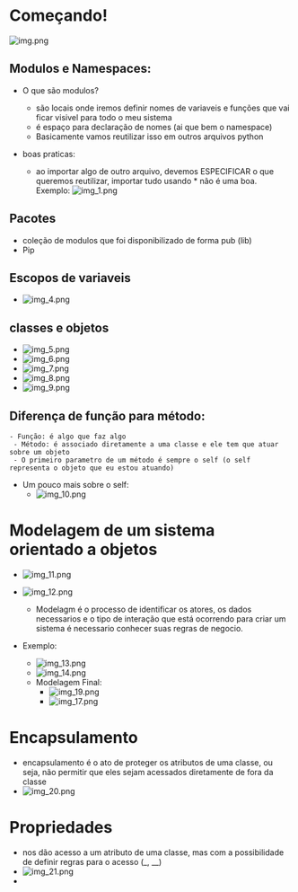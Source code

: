 # Começando!
![img.png](img.png)

## Modulos e Namespaces:
- O que são modulos?
  - são locais onde iremos definir nomes de variaveis e funções que vai ficar visivel para todo o meu sistema
  - é espaço para declaração de nomes (ai que bem o namespace)
  - Basicamente vamos reutilizar isso em outros arquivos python
  
- boas praticas:
  - ao importar algo de outro arquivo, devemos ESPECIFICAR o que queremos reutilizar, importar tudo usando * não é
  uma boa. Exemplo:
  ![img_1.png](img_1.png)

    
## Pacotes
- coleção de modulos que foi disponibilizado de forma pub (lib)
- Pip


## Escopos de variaveis
- ![img_4.png](img_4.png)

## classes e objetos
- ![img_5.png](img_5.png)
- ![img_6.png](img_6.png)
- ![img_7.png](img_7.png)
- ![img_8.png](img_8.png)
- ![img_9.png](img_9.png)

 ## Diferença de função para método:
    - Função: é algo que faz algo
     - Método: é associado diretamente a uma classe e ele tem que atuar sobre um objeto
     - O primeiro parametro de um método é sempre o self (o self representa o objeto que eu estou atuando)

- Um pouco mais sobre o self: 
  - ![img_10.png](img_10.png)

# Modelagem de um sistema orientado a objetos
- ![img_11.png](img_11.png)
- ![img_12.png](img_12.png)
  - Modelagm é o processo de identificar os atores, os dados necessarios e o tipo de interação que está ocorrendo
  para criar um sistema é necessario conhecer suas regras de negocio.

- Exemplo:
  - ![img_13.png](img_13.png)
  - ![img_14.png](img_14.png)
  - Modelagem Final:
    - ![img_19.png](img_19.png)
    - ![img_17.png](img_17.png)
    
# Encapsulamento
 - encapsulamento é o ato de proteger os atributos de uma classe, ou seja, não permitir que eles sejam acessados diretamente de fora da classe
 - ![img_20.png](img_20.png)

# Propriedades
 - nos dão acesso a um atributo de uma classe, mas com a possibilidade de definir regras para o acesso (_, __)
 - ![img_21.png](img_21.png)
 - 